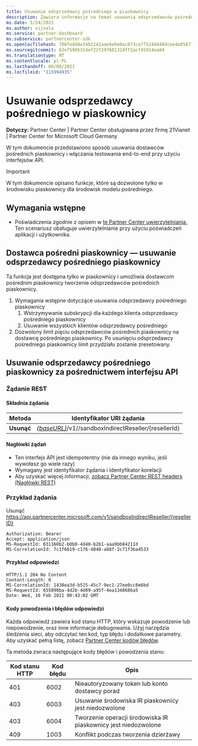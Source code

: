 ```yaml
---
title: Usuwanie odsprzedawcy pośredniego w piaskownicy
description: Zawiera informacje na temat usuwania odsprzedawców pośrednich piaskownicy i włączania testowania end-to-end przy użyciu interfejsów API.
ms.date: 5/24/2021
ms.author: vijvala
ms.service: partner-dashboard
ms.subservice: partnercenter-sdk
ms.openlocfilehash: 708fedd4e34b2242aae6e6e0ac673ce77524d448dcee4a05877d37b5266e44c8
ms.sourcegitcommit: 63ef5995314ef22f29768132dff2acf45914ea84
ms.translationtype: MT
ms.contentlocale: pl-PL
ms.lasthandoff: 08/06/2021
ms.locfileid: "115994935"
---
```

# <a name="delete-indirect-reseller-in-sandbox"></a>Usuwanie odsprzedawcy pośredniego w piaskownicy

**Dotyczy:** Partner Center | Partner Center obsługiwana przez firmę 21Vianet | Partner Center for Microsoft Cloud Germany

W tym dokumencie przedstawiono sposób usuwania dostawców pośrednich piaskownicy i włączania testowania end-to-end przy użyciu interfejsów API.

> [!Important]
> W tym dokumencie opisano funkcje, które są dozwolone tylko w środowisku piaskownicy dla środowisk modelu pośredniego.

## <a name="prerequisites"></a>Wymagania wstępne

- Poświadczenia zgodnie z opisem w [te Partner Center uwierzytelniania.](partner-center-authentication.md) Ten scenariusz obsługuje uwierzytelnianie przy użyciu poświadczeń aplikacji i użytkownika.

## <a name="sandbox-indirect-provider--delete-sandbox-indirect-reseller"></a>Dostawca pośredni piaskownicy — usuwanie odsprzedawcy pośredniego piaskownicy 

Ta funkcja jest dostępna tylko w piaskownicy i umożliwia dostawcom pośrednim piaskownicy tworzenie odsprzedawców pośrednich piaskownicy.

1. Wymagania wstępne dotyczące usuwania odsprzedawcy pośredniego piaskownicy
    1. Wstrzymywanie subskrypcji dla każdego klienta odsprzedawcy pośredniego piaskownicy
    2. Usuwanie wszystkich klientów odsprzedawcy pośredniego
2. Dozwolony limit pięciu odsprzedawców pośrednich piaskownicy na dostawcę pośredniego piaskownicy. Po usunięciu odsprzedawcy pośredniego piaskownicy limit przydziału zostanie zresetowany.

## <a name="delete-sandbox-indirect-reseller-through-api"></a>Usuwanie odsprzedawcy pośredniego piaskownicy za pośrednictwem interfejsu API

### <a name="rest-request"></a>Żądanie REST

#### <a name="request-syntax"></a>Składnia żądania

| Metoda | Identyfikator URI żądania                                                                             |
|------------|-------------------------------------------------------------------------------------|
| **Usunąć** | [*{baseURL}*](partner-center-rest-urls.md)/v1//sandboxIndirectReseller/{resellerId} |

#### <a name="request-headers"></a>Nagłówki żądań

- Ten interfejs API jest idempotentny (nie da innego wyniku, jeśli wywołasz go wiele razy)
- Wymagany jest identyfikator żądania i identyfikator korelacji
- Aby uzyskać więcej informacji, [zobacz Partner Center REST headers (Nagłówki REST)](headers.md)

### <a name="request-example"></a>Przykład żądania

Usunąć https://api.partnercenter.microsoft.com/v1/sandboxIndirectReseller/{resellerID}

```http
Authorization: Bearer
Accept: application/json
MS-RequestId: 031160b2-b0b0-4d40-b2b1-aaa9bb84211d
MS-CorrelationId: 7c1f6619-c176-4040-a88f-2c71f3ba4533
```

####  <a name="response-example"></a>Przykład odpowiedzi

```http
HTTP/1.1 204 No Content
Content-Length: 0
MS-CorrelationId: 1438ea3d-b515-45c7-9ec1-27ee0cc8e6bd
MS-RequestId: 655890ba-4d2b-4d09-a95f-4ea1348686a5
Date: Wed, 16 Feb 2021 00:43:02 GMT
```

#### <a name="response-success-and-error-codes"></a>Kody powodzenia i błędów odpowiedzi

Każda odpowiedź zawiera kod stanu HTTP, który wskazuje powodzenie lub niepowodzenie, oraz inne informacje debugowania. Użyj narzędzia śledzenia sieci, aby odczytać ten kod, typ błędu i dodatkowe parametry. Aby uzyskać pełną listę, zobacz [Partner Center kodów błędów](error-codes.md).

Ta metoda zwraca następujące kody błędów i powodzenia stanu:

| Kod stanu HTTP                     | Kod błędu     | Opis                                      |
|--------------------------------------|----------------|--------------------------------------------------|
| 401                                  | 6002           | Nieautoryzowany token lub konto dostawcy porad |
| 403                                  | 6003           | Usuwanie środowiska IR piaskownicy jest niedozwolone                 |
| 403                                  | 6004           | Tworzenie operacji środowiska IR piaskownicy jest niedozwolone          |
| 409                                  | 1003           | Konflikt podczas tworzenia dzierżawy                   |
